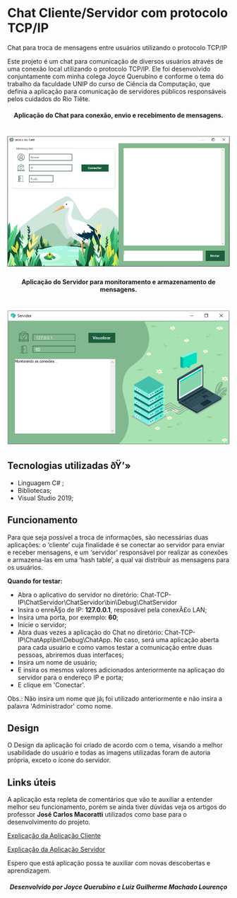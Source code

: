 # Chat Cliente/Servidor com protocolo TCP/IP
Chat para troca de mensagens entre usuários utilizando o protocolo TCP/IP

Este projeto é um chat para comunicação de diversos usuários através de uma conexão local utilizando o protocolo TCP/IP. Ele foi desenvolvido conjuntamente com minha colega Joyce Querubino e conforme o tema do trabalho da faculdade UNIP do curso de Ciência da Computação, que definia a aplicação para comunicação de servidores públicos responsáveis pelos cuidados do Rio Tiête.   


<h4 align = center> Aplicação do Chat para conexão, envio e recebimento de mensagens. </h4>
<h1>
    <img src="public/Programa.png">
</h1>

<h4 align = center> Aplicação do Servidor para monitoramento e armazenamento de mensagens. </h4>

<h1 align = center>
    <img src="public/Servidor.png">
</h1>

## Tecnologias utilizadas ðŸ’»

- Linguagem C# ;
- Bibliotecas; 
- Visual Studio 2019;

## Funcionamento

Para que seja possível a troca de informações, são necessárias duas aplicações: o ‘cliente’ cuja finalidade é se conectar ao servidor para enviar e receber mensagens, e um ‘servidor’ responsável por realizar as conexões e armazena-las em uma ‘hash table’, a qual vai distribuir as mensagens para os usuários.

**Quando for testar:** 

- Abra o aplicativo do servidor no diretório: Chat-TCP-IP\ChatServidor\ChatServidor\bin\Debug\ChatServidor
- Insira o enreÃ§o de IP: **127.0.0.1**, resposável pela conexÃ£o LAN;
- Insira uma porta, por exemplo: **60**;
- Inicie o servidor; 
- Abra duas vezes a aplicação do Chat no diretório: Chat-TCP-IP\ChatApp\bin\Debug\ChatApp. No caso, será uma aplicação aberta para cada usuário e como vamos testar a comunicação entre duas pessoas, abriremos duas interfaces; 
- Insira um nome de usuário;
- E insira os mesmos valores adicionados anteriormente na aplicaçao do servidor para o endereço IP e porta;
- E clique em 'Conectar'.

Obs.: Não insira um nome que já¡ foi utilizado anteriormente e não insira a palavra 'Administrador' como nome. 

## Design

O Design da aplicação foi criado de acordo com o tema, visando a melhor usabilidade do usuário e todas as imagens utilizadas foram de autoria própria, exceto o ícone do servidor. 

## Links úteis

A aplicação esta repleta de comentários que vão te auxiliar a entender melhor seu funcionamento, porém se ainda tiver dúvidas veja os artigos do professor **José Carlos Macoratti** utilizados como base para o desenvolvimento do projeto.

[Explicação da Aplicação Cliente](http://www.macoratti.net/11/08/c_chat1.htm)

[Explicação da Aplicação Servidor](http://www.macoratti.net/11/08/c_chat2.htm)

Espero que está aplicação possa te auxiliar com novas descobertas e aprendizagem.
<h5 align = center>Desenvolvido por Joyce Querubino e Luiz Guilherme Machado Lourenço </h5>
